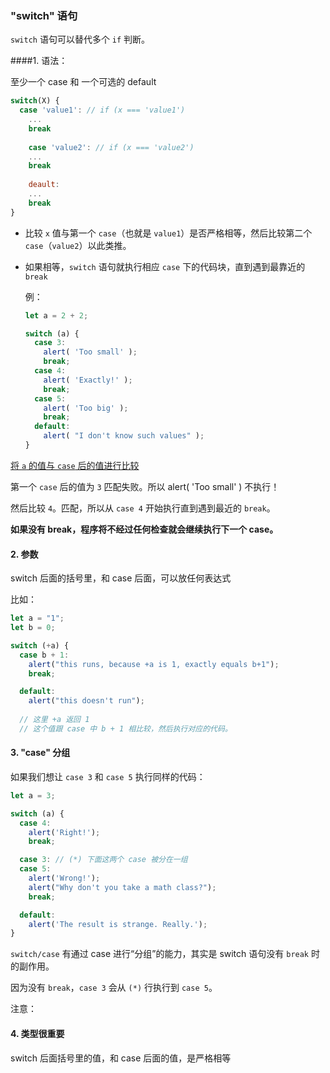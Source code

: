 ### "switch" 语句

`switch` 语句可以替代多个 `if` 判断。

####1. 语法：

至少一个 case 和 一个可选的 default

~~~javascript
switch(X) {
  case 'value1': // if (x === 'value1')
    ... 
    break
    
    case 'value2': // if (x === 'value2')
    ...
    break
    
    deault:
    ...
    break 
}
~~~

- 比较 `x` 值与第一个 `case`（也就是 `value1`）是否严格相等，然后比较第二个 `case`（`value2`）以此类推。

- 如果相等，`switch` 语句就执行相应 `case` 下的代码块，直到遇到最靠近的 `break`

  例：

  ~~~javascript
  let a = 2 + 2;

  switch (a) {
    case 3:
      alert( 'Too small' );
      break;
    case 4:
      alert( 'Exactly!' );
      break;
    case 5:
      alert( 'Too big' );
      break;
    default:
      alert( "I don't know such values" );
  }
  ~~~

<u>将 `a` 的值与 `case` 后的值进行比较</u>

第一个 `case` 后的值为 `3` 匹配失败。所以 alert( 'Too small' ) 不执行！

然后比较 `4`。匹配，所以从 `case 4` 开始执行直到遇到最近的 `break`。

**如果没有 break，程序将不经过任何检查就会继续执行下一个 case。**

#### 2. 参数

 switch 后面的括号里，和 case 后面，可以放任何表达式

比如：

~~~javascript
let a = "1";
let b = 0;

switch (+a) {
  case b + 1:
    alert("this runs, because +a is 1, exactly equals b+1");
    break;

  default:
    alert("this doesn't run");
  
  // 这里 +a 返回 1
  // 这个值跟 case 中 b + 1 相比较，然后执行对应的代码。
~~~

#### 3. "case" 分组

如果我们想让 `case 3` 和 `case 5` 执行同样的代码：

~~~javascript
let a = 3;

switch (a) {
  case 4:
    alert('Right!');
    break;

  case 3: // (*) 下面这两个 case 被分在一组
  case 5:
    alert('Wrong!');
    alert("Why don't you take a math class?");
    break;

  default:
    alert('The result is strange. Really.');
}
~~~

`switch/case` 有通过 case 进行“分组”的能力，其实是 switch 语句没有 `break` 时的副作用。

因为没有 `break`，`case 3` 会从 `(*)` 行执行到 `case 5`。

注意：

#### 4. 类型很重要

switch 后面括号里的值，和 case 后面的值，是严格相等